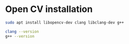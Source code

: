 

# Open CV installation

```bash
sudo apt install libopencv-dev clang libclang-dev g++
```

```bash
clang --version
g++ --version
```
